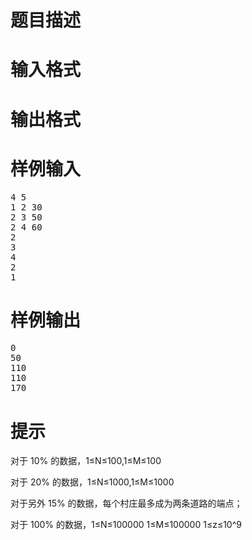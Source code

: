 

# 题目描述



# 输入格式



# 输出格式



# 样例输入


<pre>4 5
1 2 30
2 3 50
2 4 60
2
3
4
2
1
</pre>

# 样例输出


<pre>0
50
110
110
170
</pre>

# 提示


<p>
对于 10% 的数据，1≤N≤100,1≤M≤100
</p>
<p>
对于 20% 的数据，1≤N≤1000,1≤M≤1000
</p>
<p>
对于另外 15% 的数据，每个村庄最多成为两条道路的端点；
</p>
<p>
对于 100% 的数据，1≤N≤100000 1≤M≤100000 1≤z≤10^9
</p>
